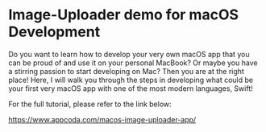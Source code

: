 # Image-Uploader demo for macOS Development

Do you want to learn how to develop your very own macOS app that you can be proud of and use it on your personal MacBook? Or maybe you have a stirring passion to start developing on Mac? Then you are at the right place! Here, I will walk you through the steps in developing what could be your first very macOS app with one of the most modern languages, Swift!

For the full tutorial, please refer to the link below:

https://www.appcoda.com/macos-image-uploader-app/
